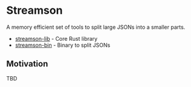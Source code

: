 # Streamson

A memory efficient set of tools to split large JSONs into a smaller parts.

* [streamson-lib](streamson-lib/README.md) - Core Rust library
* [streamson-bin](streamson-bin/README.md) - Binary to split JSONs

## Motivation
TBD
